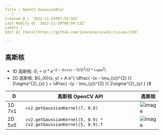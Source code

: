 ```yaml
---
Title | OpenCV GaussianBlur
-- | --
Created @ | `2022-11-29T07:55:56Z`
Last Modify @| `2022-11-29T08:04:13Z`
Labels | ``
Edit @| [here](https://github.com/junxnone/aiwiki/issues/320)

---
```

## 高斯核

- 1D 高斯核:  $G_i= \alpha *e^{-(i-( \texttt{ksize} -1)/2)^2/(2* \texttt{sigma}^2)}$
- 2D 高斯核: $G_{0}(x, y) = A e^{ \dfrac{ -(x - \mu_{x})^{2} }{ 2\sigma^{2}_{x} } + \dfrac{ -(y - \mu_{y})^{2} }{ 2\sigma^{2}_{y} } }$

D | 高斯核 OpenCV API | 高斯核
-- | -- | --
1D 7x1 | `cv2.getGaussianKernel(7, 0.8)` | ![image](https://user-images.githubusercontent.com/2216970/204470955-d54b19ac-c165-41f1-b638-f6a2d1141100.png)
2D 5x5 | `cv2.getGaussianKernel(5, 0.9) * cv2.getGaussianKernel(5, 0.9).T` | ![image](https://user-images.githubusercontent.com/2216970/204472203-d264e2c7-0954-45d0-8de4-b7ef40f95423.png)





